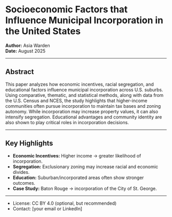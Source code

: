 
# Socioeconomic Factors that Influence Municipal Incorporation in the United States

**Author:** Asia Warden  
**Date:** August 2025  

---

## Abstract
This paper analyzes how economic incentives, racial segregation, and educational factors influence municipal incorporation across U.S. suburbs. Using comparative, thematic, and statistical methods, along with data from the U.S. Census and NCES, the study highlights that higher-income communities often pursue incorporation to maintain tax bases and zoning autonomy. While incorporation may increase property values, it can also intensify segregation. Educational advantages and community identity are also shown to play critical roles in incorporation decisions.

---

## Key Highlights
- **Economic Incentives:** Higher income → greater likelihood of incorporation.  
- **Segregation:** Exclusionary zoning may increase racial and economic divides.  
- **Education:** Suburban/incorporated areas often show stronger outcomes.  
- **Case Study:** Baton Rouge → incorporation of the City of St. George.  

---


- License: CC BY 4.0 (optional, but recommended)  
- Contact: [your email or LinkedIn]  
